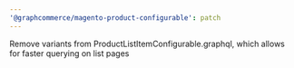 ```yaml
---
'@graphcommerce/magento-product-configurable': patch
---
```


Remove variants from ProductListItemConfigurable.graphql, which allows for faster querying on list pages
